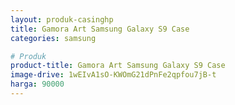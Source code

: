 ```yaml
---
layout: produk-casinghp
title: Gamora Art Samsung Galaxy S9 Case
categories: samsung

# Produk
product-title: Gamora Art Samsung Galaxy S9 Case
image-drive: 1wEIvA1sO-KWOmG21dPnFe2qpfou7jB-t
harga: 90000
---
```

